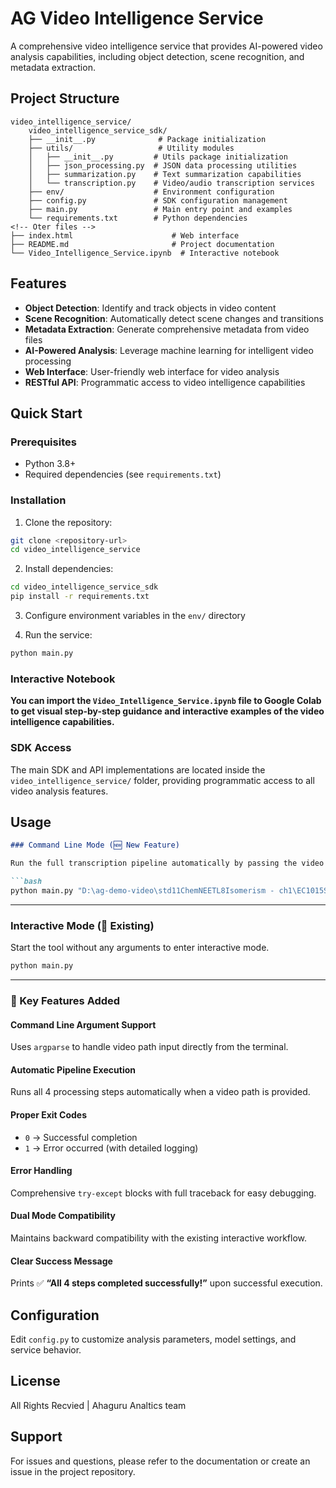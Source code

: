 # AG Video Intelligence Service

A comprehensive video intelligence service that provides AI-powered video analysis capabilities, including object detection, scene recognition, and metadata extraction.

## Project Structure

```
video_intelligence_service/
    video_intelligence_service_sdk/
    ├── __init__.py              # Package initialization
    ├── utils/                   # Utility modules
    │   ├── __init__.py         # Utils package initialization
    │   ├── json_processing.py  # JSON data processing utilities
    │   ├── summarization.py    # Text summarization capabilities
    │   └── transcription.py    # Video/audio transcription services
    ├── env/                    # Environment configuration
    ├── config.py               # SDK configuration management
    ├── main.py                 # Main entry point and examples
    └── requirements.txt        # Python dependencies
<!-- Oter files -->
├── index.html                      # Web interface
├── README.md                       # Project documentation
└── Video_Intelligence_Service.ipynb  # Interactive notebook
```

## Features

- **Object Detection**: Identify and track objects in video content
- **Scene Recognition**: Automatically detect scene changes and transitions
- **Metadata Extraction**: Generate comprehensive metadata from video files
- **AI-Powered Analysis**: Leverage machine learning for intelligent video processing
- **Web Interface**: User-friendly web interface for video analysis
- **RESTful API**: Programmatic access to video intelligence capabilities

## Quick Start

### Prerequisites

- Python 3.8+
- Required dependencies (see `requirements.txt`)

### Installation

1. Clone the repository:
```bash
git clone <repository-url>
cd video_intelligence_service
```

2. Install dependencies:
```bash
cd video_intelligence_service_sdk
pip install -r requirements.txt
```

3. Configure environment variables in the `env/` directory

4. Run the service:
```bash
python main.py
```

### Interactive Notebook

**You can import the `Video_Intelligence_Service.ipynb` file to Google Colab to get visual step-by-step guidance and interactive examples of the video intelligence capabilities.**

### SDK Access

The main SDK and API implementations are located inside the `video_intelligence_service/` folder, providing programmatic access to all video analysis features.

## Usage
````markdown
### Command Line Mode (🆕 New Feature)

Run the full transcription pipeline automatically by passing the video path as an argument.

```bash
python main.py "D:\ag-demo-video\std11ChemNEETL8Isomerism - ch1\EC1015SS160421V1.mp4"
````

---

### Interactive Mode (💬 Existing)

Start the tool without any arguments to enter interactive mode.

```bash
python main.py
```
---

### 🧩 Key Features Added

#### Command Line Argument Support

Uses `argparse` to handle video path input directly from the terminal.

#### Automatic Pipeline Execution

Runs all 4 processing steps automatically when a video path is provided.

#### Proper Exit Codes

* `0` → Successful completion
* `1` → Error occurred (with detailed logging)

#### Error Handling

Comprehensive `try-except` blocks with full traceback for easy debugging.

#### Dual Mode Compatibility

Maintains backward compatibility with the existing interactive workflow.

#### Clear Success Message

Prints ✅ **“All 4 steps completed successfully!”** upon successful execution.


## Configuration

Edit `config.py` to customize analysis parameters, model settings, and service behavior.

## License

All Rights Recvied  | Ahaguru Analtics team 

## Support

For issues and questions, please refer to the documentation or create an issue in the project repository.
